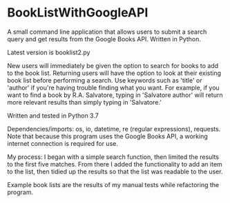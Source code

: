 # BookListWithGoogleAPI
A small command line application that allows users to submit a search query and get results from the Google Books API. Written in Python.

Latest version is booklist2.py

New users will immediately be given the option to search for books to add to the book list. Returning users will have the option to look at their existing book list before performing a search. Use keywords such as 'title' or 'author' if you're having trouble finding what you want. For example, if you want to find a book by R.A. Salvatore, typing in 'Salvatore author' will return more relevant results than simply typing in 'Salvatore.'

Written and tested in Python 3.7

Dependencies/imports: os, io, datetime, re (regular expressions), requests. Note that because this program uses the Google Books API, a working internet connection is required for use.

My process: I began with a simple search function, then limited the results to the first five matches. From there I added the functionality to add an item to the list, then tidied up the results so that the list was readable to the user.

Example book lists are the results of my manual tests while refactoring the program.
